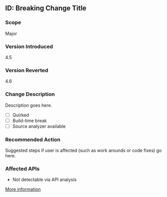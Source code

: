 ## ID: Breaking Change Title

### Scope
Major

### Version Introduced
4.5

### Version Reverted
4.6

### Change Description
Description goes here.

- [ ] Quirked
- [ ] Build-time break
- [ ] Source analyzer available

### Recommended Action
Suggested steps if user is affected (such as work arounds or code fixes) go here.

### Affected APIs
* Not detectable via API analysis

[More information](LinkForMoreInformation)

<!--
    ### Original Bug
    Bug link goes here
    ### Notes
    Source analyzer status: Not usefully detectable with an analyzer
-->


